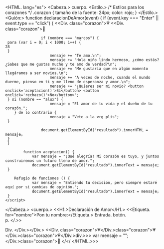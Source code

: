 <HTML. lang="es">
<Cabeza.>
cuerpo.
     <Estilo.> 
         /* Estilos para los corazones */ 
 .corazon { 
 tamaño de la fuente: 24px; 
 color: rojo; 
 } 
     </Estilo.> 
     <Guión:> 
         function declaracionDeAmor(event) { 
 if (event.key === "Enter" || event.type == "click") { 
<<Div. class="corazon">💗
<<Div. class="corazon">🧡

                    if (nombre === "marcos") {    
     para (var i = 0; i < 1000; i++) { 
    28
     } 
                        mensaje += "Te amo.\n";    
                        mensaje += "Hola niño lindo hermoso, ¿cómo estás? ¿Sabes que me gustas mucho y te amo de verdad?\n";    
                        mensaje += "Me gustaría que en algún momento llegáramos a ser novios.\n";    
                        mensaje += "A veces de noche, cuando el mundo duerme, pienso en ti y me lleno de esperanza y amor.\n";    
                        mensaje += "¿Quieres ser mi novio? <button onclick='aceptacion()'>Sí</button> <button onclick='rechazo()'>No</button>";    
     } si (nombre == "alux") { 
                        mensaje = "El amor de tu vida y el dueño de tu corazón.";    
        } de lo contrario {    
                        mensaje = "Vete a la vrg plis";    
     } 

                    document.getElementById("resultado").innerHTML = mensaje;    
     } 
     } 

            function aceptacion() {    
                var mensaje = "¡Qué alegría! Mi corazón es tuyo, y juntos construiremos un futuro lleno de amor.";    
                document.getElementById("resultado").innerText = mensaje;    
     } 

        Refugio de funciones () {    
                var mensaje = "Entiendo tu decisión, pero siempre estaré aquí por si cambias de opinión.";    
                document.getElementById("resultado").innerText = mensaje;    
     } 
    </script>
</Cabeza.>
<cuerpo.>
<<H1.>Declaración de Amor</H1.>
<<Etiqueta. for="nombre">Pon tu nombre:</Etiqueta.>
Entrada. 
    botón.     
p. </.>>

<!-- Imágenes de corazones -->
Div. </Div.></Div.>
<<Div. class="corazon">💗</Div.>class="corazon">💗</Div.>class="corazon">💗</Div.>div.>>>
 var mensaje = ""; </Div.>class="corazon">🧡
</</
</HTML.>>>
